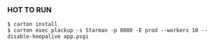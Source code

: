 ### HOT TO RUN ###

    $ carton install
    $ carton exec plackup -s Starman -p 8080 -E prod --workers 10 --disable-keepalive app.psgi

